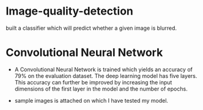 # Image-quality-detection
built a classifier which will predict whether a given image is blurred.

# Convolutional Neural Network
* A Convolutional Neural Network is trained which yields an accuracy of 79% on the evaluation dataset. The deep learning model has five layers. This accuracy can further be improved by increasing the input dimensions of the first layer in the model and the number of epochs.

* sample images is attached on which I have tested my model.
